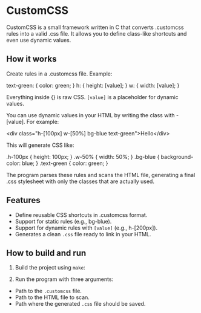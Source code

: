 # CustomCSS

CustomCSS is a small framework written in C that converts .customcss rules into a valid .css file. It allows you to define class-like shortcuts and even use dynamic values.

## How it works

Create rules in a .customcss file. Example:

text-green: { color: green; }
h: { height: [value]; }
w: { width: [value]; }

Everything inside {} is raw CSS. `[value]` is a placeholder for dynamic values.

You can use dynamic values in your HTML by writing the class with -[value]. For example:

&lt;div class="h-[100px] w-[50%] bg-blue text-green">Hello&lt;/div>

This will generate CSS like:

.h-100px { height: 100px; }
.w-50\% { width: 50%; }
.bg-blue { background-color: blue; }
.text-green { color: green; }

The program parses these rules and scans the HTML file, generating a final .css stylesheet with only the classes that are actually used.

## Features

- Define reusable CSS shortcuts in .customcss format.
- Support for static rules (e.g., bg-blue).
- Support for dynamic rules with `[value]` (e.g., h-[200px]).
- Generates a clean `.css` file ready to link in your HTML.

## How to build and run

1. Build the project using `make`:

2. Run the program with three arguments:

- Path to the `.customcss` file.
- Path to the HTML file to scan.
- Path where the generated `.css` file should be saved.